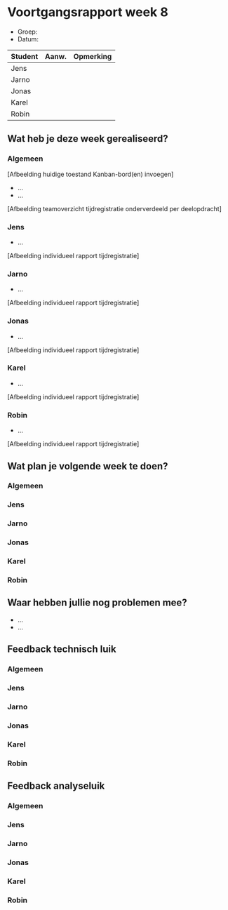 # Voortgangsrapport week 8

* Groep:
* Datum:

| Student  | Aanw. | Opmerking |
| :---     | :---  | :---      |
| Jens |       |           |
| Jarno |       |           |
| Jonas |       |           |
| Karel |       |           |
| Robin |       |           |

## Wat heb je deze week gerealiseerd?

### Algemeen

[Afbeelding huidige toestand Kanban-bord(en) invoegen]

* ...
* ...

[Afbeelding teamoverzicht tijdregistratie onderverdeeld per deelopdracht]

### Jens

* ...

[Afbeelding individueel rapport tijdregistratie]

### Jarno

* ...

[Afbeelding individueel rapport tijdregistratie]

### Jonas

* ...

[Afbeelding individueel rapport tijdregistratie]

### Karel

* ...

[Afbeelding individueel rapport tijdregistratie]

### Robin

* ...

[Afbeelding individueel rapport tijdregistratie]


## Wat plan je volgende week te doen?

### Algemeen
### Jens
### Jarno
### Jonas
### Karel
### Robin


## Waar hebben jullie nog problemen mee?

* ...
* ...

## Feedback technisch luik

### Algemeen

### Jens
### Jarno
### Jonas
### Karel
### Robin

## Feedback analyseluik

### Algemeen

### Jens
### Jarno
### Jonas
### Karel
### Robin


